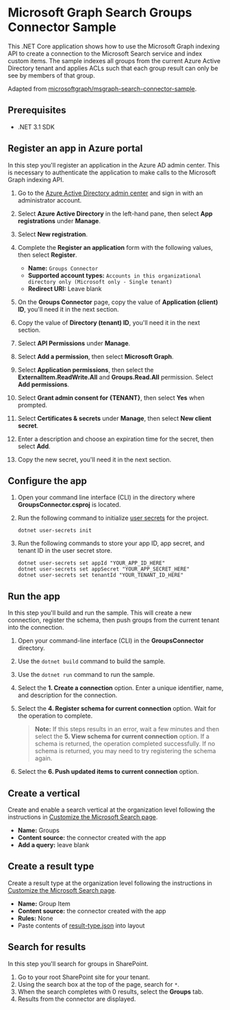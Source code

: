# Microsoft Graph Search Groups Connector Sample

This .NET Core application shows how to use the Microsoft Graph indexing API to create a connection to the Microsoft Search service and index custom items. The sample indexes all groups from the current Azure Active Directory tenant and applies ACLs such that each group result can only be see by members of that group.

Adapted from [microsoftgraph/msgraph-search-connector-sample](https://github.com/microsoftgraph/msgraph-search-connector-sample).

## Prerequisites

- .NET 3.1 SDK

## Register an app in Azure portal

In this step you'll register an application in the Azure AD admin center. This is necessary to authenticate the application to make calls to the Microsoft Graph indexing API.

1. Go to the [Azure Active Directory admin center](https://aad.portal.azure.com/) and sign in with an administrator account.
1. Select **Azure Active Directory** in the left-hand pane, then select **App registrations** under **Manage**.
1. Select **New registration**.
1. Complete the **Register an application** form with the following values, then select **Register**.

    - **Name:** `Groups Connector`
    - **Supported account types:** `Accounts in this organizational directory only (Microsoft only - Single tenant)`
    - **Redirect URI:** Leave blank

1. On the **Groups Connector** page, copy the value of **Application (client) ID**, you'll need it in the next section.
1. Copy the value of **Directory (tenant) ID**, you'll need it in the next section.
1. Select **API Permissions** under **Manage**.
1. Select **Add a permission**, then select **Microsoft Graph**.
1. Select **Application permissions**, then select the **ExternalItem.ReadWrite.All** and **Groups.Read.All** permission. Select **Add permissions**.
1. Select **Grant admin consent for {TENANT}**, then select **Yes** when prompted.
1. Select **Certificates & secrets** under **Manage**, then select **New client secret**.
1. Enter a description and choose an expiration time for the secret, then select **Add**.
1. Copy the new secret, you'll need it in the next section.

## Configure the app

1. Open your command line interface (CLI) in the directory where **GroupsConnector.csproj** is located.
1. Run the following command to initialize [user secrets](https://docs.microsoft.com/aspnet/core/security/app-secrets) for the project.

    ```dotnetcli
    dotnet user-secrets init
    ```

1. Run the following commands to store your app ID, app secret, and tenant ID in the user secret store.

    ```dotnetcli
    dotnet user-secrets set appId "YOUR_APP_ID_HERE"
    dotnet user-secrets set appSecret "YOUR_APP_SECRET_HERE"
    dotnet user-secrets set tenantId "YOUR_TENANT_ID_HERE"
    ```

## Run the app

In this step you'll build and run the sample. This will create a new connection, register the schema, then push groups from the current tenant into the connection.

1. Open your command-line interface (CLI) in the **GroupsConnector** directory.
1. Use the `dotnet build` command to build the sample.
1. Use the `dotnet run` command to run the sample.
1. Select the **1. Create a connection** option. Enter a unique identifier, name, and description for the connection.
1. Select the **4. Register schema for current connection** option. Wait for the operation to complete.

    > **Note:** If this steps results in an error, wait a few minutes and then select the **5. View schema for current connection** option. If a schema is returned, the operation completed successfully. If no schema is returned, you may need to try registering the schema again.

1. Select the **6. Push updated items to current connection** option.

## Create a vertical

Create and enable a search vertical at the organization level following the instructions in [Customize the Microsoft Search page](https://docs.microsoft.com/MicrosoftSearch/customize-search-page).

- **Name:** Groups
- **Content source:** the connector created with the app
- **Add a query:** leave blank

## Create a result type

Create a result type at the organization level following the instructions in [Customize the Microsoft Search page](https://docs.microsoft.com/MicrosoftSearch/customize-search-page).

- **Name:** Group Item
- **Content source:** the connector created with the app
- **Rules:** None
- Paste contents of [result-type.json](result-type.json) into layout

## Search for results

In this step you'll search for groups in SharePoint.

1. Go to your root SharePoint site for your tenant.
1. Using the search box at the top of the page, search for `*`.
1. When the search completes with 0 results, select the **Groups** tab.
1. Results from the connector are displayed.